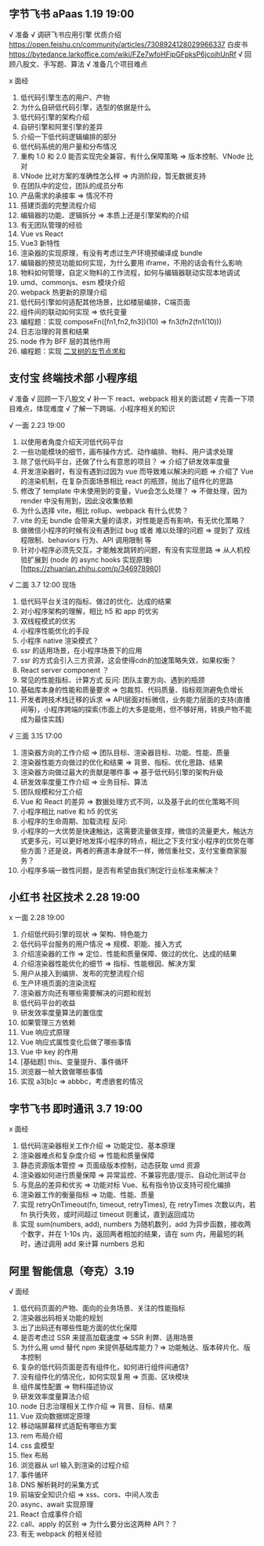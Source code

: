 ## 字节飞书 aPaas 1.19 19:00
√ 准备
  √ 调研飞书应用引擎
    优质介绍 https://open.feishu.cn/community/articles/7308924128029966337
    白皮书 https://bytedance.larkoffice.com/wiki/FZe7wfoHFipGFpksP6jcojhUnRf
  √ 回顾八股文、手写题、算法
  √ 准备几个项目难点

x 面经
  1. 低代码引擎生态的用户、产物
  2. 为什么自研低代码引擎，选型的依据是什么
  3. 低代码引擎的架构介绍
  4. 自研引擎和阿里引擎的差异
  5. 介绍一下低代码逻辑编排的部分
  6. 低代码系统的用户量和分布情况
  7. 重构 1.0 和 2.0 能否实现完全兼容，有什么保障策略 => 版本控制、VNode 比对
  8. VNode 比对方案的准确性怎么样 => 内测阶段，暂无数据支持
  9. 在团队中的定位，团队的成员分布
  10. 产品需求的承接率 => 情况不符
  11. 搭建页面的完整流程介绍
  12. 编辑器的功能、逻辑拆分 => 本质上还是引擎架构的介绍
  13. 有无团队管理的经验
  14. Vue vs React
  15. Vue3 新特性
  16. 渲染器的实现原理，有没有考虑过生产环境预编译成 bundle
  17. 编辑器的预览功能如何实现，为什么要用 iframe，不用的话会有什么影响
  18. 物料如何管理，自定义物料的工作流程，如何与编辑器联动实现本地调试
  19. umd、commonjs、esm 模块介绍
  20. webpack 热更新的原理介绍
  21. 低代码引擎如何适配其他场景，比如楼层编排，C端页面
  22. 组件间的联动如何实现 => 依托变量
  23. 编程题：实现 composeFn([fn1,fn2,fn3])(10) => fn3(fn2(fn1(10)))
  24. 日志治理的背景和结果
  25. node 作为 BFF 层的其他作用
  26. 编程题：实现 [二叉树的左节点求和](https://leetcode.cn/problems/sum-of-left-leaves/description/)

## 支付宝 终端技术部 小程序组
√ 准备
  √ 回顾一下八股文
  √ 补一下 react、webpack 相关的面试题
  √ 完善一下项目难点，体现难度
  √ 了解一下跨端、小程序相关的知识

√ 一面 2.23 19:00
  1. 以使用者角度介绍天河低代码平台
  2. 一些功能模块的细节，画布操作方式、动作编排、物料、用户请求处理
  3. 除了低代码平台，还做了什么有意思的项目？
    => 介绍了研发效率度量
  4. 开发渲染器时，有没有遇到过因为 vue 而导致难以解决的问题
    => 介绍了 Vue 的渲染机制，在复杂页面场景相比 react 的瓶颈，抛出了组件化的思路
  5. 修改了 template 中未使用到的变量，Vue会怎么处理？
    => 不做处理，因为 render 中没有用到，因此没收集依赖
  6. 为什么选择 vite，相比 rollup、webpack 有什么优势？
  7. vite 的无 bundle 会带来大量的请求，对性能是否有影响，有无优化策略？
  8. 做微信小程序的时候有没有遇到过 bug 或者 难以处理的问题
    => 提到了 双线程限制、behaviors 行为、API 调用限制 等
  9. 针对小程序必须先交互，才能触发跳转的问题，有没有实现思路
    => 从人机校验扩展到 (node 的 async hooks 实现原理)[https://zhuanlan.zhihu.com/p/346978980]
  
√ 二面 3.7 12:00 现场
  1. 低代码平台关注的指标、做过的优化、达成的结果
  2. 对小程序架构的理解，相比 h5 和 app 的优劣
  3. 双线程模式的优劣
  4. 小程序性能优化的手段
  5. 小程序 native 渲染模式？
  6. ssr 的适用场景，在小程序场景下的应用
  7. ssr 的方式会引入三方资源，这会使得cdn的加速策略失效，如果权衡？
  8. React server component ？
  9. 常见的性能指标、计算方式
  反问: 团队主要方向、遇到的瓶颈
  1. 基础库本身的性能和质量要求 => 包裁剪、代码质量、指标观测避免负增长
  2. 开发者跨技术栈迁移的诉求 => API层面对标微信，业务能力层面的支持(直播间等)，小程序跨端的探索(市面上的大多是能用，但不够好用，转换产物不能成为最佳实践)

√ 三面 3.15 17:00 
  1. 渲染器方向的工作介绍 => 团队目标、渲染器目标、功能、性能、质量
  2. 渲染器性能方向做过的优化和结果 => 背景、指标、优化思路、结果
  3. 渲染器方向做过最大的贡献是哪件事 => 基于低代码引擎的架构升级
  4. 研发效率度量工作介绍 => 业务目标、算法
  5. 团队规模和分工介绍
  6. Vue 和 React 的差异 => 数据处理方式不同，以及基于此的优化策略不同
  7. 小程序相比 native 和 h5 的优劣
  8. 小程序的生命周期、加载流程
  反问:
  1. 小程序的一大优势是快速触达，这需要流量做支撑，微信的流量更大，触达方式更多元，可以更好地发挥小程序的特点，相比之下支付宝小程序的优势在哪些方面？还是说，两者的赛道本身就不一样，微信重社交，支付宝重商家服务？
  2. 小程序多端一致性问题，是否有希望由我们制定行业标准来解决？

## 小红书 社区技术 2.28 19:00
x 一面 2.28 19:00
  1. 介绍低代码引擎的现状 => 架构、特色能力
  2. 低代码平台服务的用户情况 => 规模、职能、接入方式
  3. 介绍渲染器的工作 => 定位、性能和质量保障、做过的优化、达成的结果
  4. 介绍渲染器性能优化的细节 => 指标、性能根因、解决方案
  5. 用户从接入到编排、发布的完整流程介绍
  6. 生产环境页面的渲染流程
  7. 渲染器方向还有哪些需要解决的问题和规划
  8. 低代码平台的收益
  9. 研发效率度量算法的置信度
  10. 如果管理三方依赖
  11. Vue 响应式原理
  12. Vue 响应式属性变化后做了哪些事情
  13. Vue 中 key 的作用
  14. [基础题] this、变量提升、事件循环
  15. 浏览器一帧大致做哪些事情
  16. 实现 a3[b]c => abbbc，考虑嵌套的情况

## 字节飞书 即时通讯 3.7 19:00
x 面经
  1. 低代码渲染器相关工作介绍 => 功能定位、基本原理
  2. 渲染器难点和复杂度介绍 => 性能和质量保障
  3. 静态资源版本管控 => 页面级版本控制，动态获取 umd 资源
  4. 渲染器如何进行质量保障 => 异常监控、不兼容兜底/提示、自动化测试平台
  5. 与竞品的差异和优劣 => 功能对标 Vue、私有指令协议支持可视化编排
  6. 渲染器工作的衡量指标 => 功能、性能、质量
  7. 实现 retryOnTimeout(fn, timeout, retryTimes), 在 retryTimes 次数以内，若 fn 执行失败，或时间超过 timeout 则重试，直到返回成功
  8. 实现 sum(numbers, add), numbers 为随机数列，add 为异步函数，接收两个数字，并在 1-10s 内，返回两者相加的结果，请在 sum 内，用最短的耗时，通过调用 add 来计算 numbers 总和

## 阿里 智能信息（夸克）3.19
√ 面经
  1. 低代码页面的产物、面向的业务场景、关注的性能指标
  2. 渲染器出码相关功能的规划
  3. 出了出码还有哪些性能方面的优化保障
  4. 是否考虑过 SSR 来提高加载速度 => SSR 利弊、适用场景
  5. 为什么用 umd 替代 npm 来提供基础库能力？=> 功能触达、版本碎片化、版本控制
  6. 复杂的低代码页面是否有组件化，如何进行组件间通信?
  7. 没有组件化的情况化，如何实现复用 => 页面、区块模块
  8. 组件属性配置 => 物料描述协议
  9. 研发效率度量算法介绍
  10. node 日志治理相关工作介绍 => 背景、目标、结果
  11. Vue 双向数据绑定原理
  12. 移动端屏幕样式适配有哪些方案
  13. rem 布局介绍
  14. css 盒模型
  15. flex 布局
  16. 浏览器从 url 输入到渲染的过程介绍
  17. 事件循环
  18. DNS 解析耗时的采集方式
  19. 前端安全知识介绍 => xss、cors、中间人攻击
  20. async、await 实现原理
  21. React 合成事件介绍
  22. call、apply 的区别 => 为什么要分出这两种 API？？
  23. 有无 webpack 的相关经验